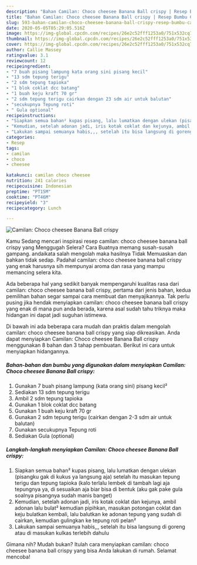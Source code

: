 ```yaml
---
description: "Bahan Camilan: Choco cheesee Banana Ball crispy | Resep Bumbu Camilan: Choco cheesee Banana Ball crispy Yang Mudah Dan Praktis"
title: "Bahan Camilan: Choco cheesee Banana Ball crispy | Resep Bumbu Camilan: Choco cheesee Banana Ball crispy Yang Mudah Dan Praktis"
slug: 593-bahan-camilan-choco-cheesee-banana-ball-crispy-resep-bumbu-camilan-choco-cheesee-banana-ball-crispy-yang-mudah-dan-praktis
date: 2020-05-05T05:29:05.516Z
image: https://img-global.cpcdn.com/recipes/26e2c52fff1253a0/751x532cq70/camilan-choco-cheesee-banana-ball-crispy-foto-resep-utama.jpg
thumbnail: https://img-global.cpcdn.com/recipes/26e2c52fff1253a0/751x532cq70/camilan-choco-cheesee-banana-ball-crispy-foto-resep-utama.jpg
cover: https://img-global.cpcdn.com/recipes/26e2c52fff1253a0/751x532cq70/camilan-choco-cheesee-banana-ball-crispy-foto-resep-utama.jpg
author: Callie Massey
ratingvalue: 3.1
reviewcount: 12
recipeingredient:
- "7 buah pisang lampung kata orang sini pisang kecil"
- "13 sdm tepung terigu"
- "2 sdm tepung tapioka"
- "1 blok coklat dcc batang"
- "1 buah keju kraft 70 gr"
- "2 sdm tepung terigu cairkan dengan 23 sdm air untuk balutan"
- "secukupnya Tepung roti"
- " Gula optional"
recipeinstructions:
- "Siapkan semua bahan² kupas pisang, lalu lumatkan dengan ulekan (pisangku gak di kukus ya langsung aja) setelah itu masukan tepung terigu dan tepung tapioka (kalo terlalu lembek di tambah lagi aja tepungnya ya, di sesuaikan aja biar bisa di bentuk (aku gak pake gula soalnya pisangnya sudah manis banget)"
- "Kemudian, setelah adonan jadi, iris kotak coklat dan kejunya, ambil adonan lalu bulat² kemudian pipihkan, masukan potongan coklat dan keju bulatkan kembali, lalu balutkan ke adonan tepung yang sudah di cairkan, kemudian gulingkan ke tepung roti pelan²"
- "Lakukan sampai semuanya habis,,, setelah itu bisa langsung di goreng atau di masukan kulkas terlebih dahulu"
categories:
- Resep
tags:
- camilan
- choco
- cheesee

katakunci: camilan choco cheesee 
nutrition: 241 calories
recipecuisine: Indonesian
preptime: "PT15M"
cooktime: "PT46M"
recipeyield: "3"
recipecategory: Lunch

---
```



![Camilan: Choco cheesee Banana Ball crispy](https://img-global.cpcdn.com/recipes/26e2c52fff1253a0/751x532cq70/camilan-choco-cheesee-banana-ball-crispy-foto-resep-utama.jpg)

Kamu Sedang mencari inspirasi resep camilan: choco cheesee banana ball crispy yang Menggugah Selera? Cara Buatnya memang susah-susah gampang. andaikata salah mengolah maka hasilnya Tidak Memuaskan dan bahkan tidak sedap. Padahal camilan: choco cheesee banana ball crispy yang enak harusnya sih mempunyai aroma dan rasa yang mampu memancing selera kita.



Ada beberapa hal yang sedikit banyak mempengaruhi kualitas rasa dari camilan: choco cheesee banana ball crispy, pertama dari jenis bahan, kedua pemilihan bahan segar sampai cara membuat dan menyajikannya. Tak perlu pusing jika hendak menyiapkan camilan: choco cheesee banana ball crispy yang enak di mana pun anda berada, karena asal sudah tahu triknya maka hidangan ini dapat jadi suguhan istimewa.


Di bawah ini ada beberapa cara mudah dan praktis dalam mengolah camilan: choco cheesee banana ball crispy yang siap dikreasikan. Anda dapat menyiapkan Camilan: Choco cheesee Banana Ball crispy menggunakan 8 bahan dan 3 tahap pembuatan. Berikut ini cara untuk menyiapkan hidangannya.

<!--inarticleads1-->

##### Bahan-bahan dan bumbu yang digunakan dalam menyiapkan Camilan: Choco cheesee Banana Ball crispy:

1. Gunakan 7 buah pisang lampung (kata orang sini) pisang kecil²
1. Sediakan 13 sdm tepung terigu
1. Ambil 2 sdm tepung tapioka
1. Gunakan 1 blok coklat dcc batang
1. Gunakan 1 buah keju kraft 70 gr
1. Gunakan 2 sdm tepung terigu (cairkan dengan 2-3 sdm air untuk balutan)
1. Gunakan secukupnya Tepung roti
1. Sediakan  Gula (optional)




<!--inarticleads2-->

##### Langkah-langkah menyiapkan Camilan: Choco cheesee Banana Ball crispy:

1. Siapkan semua bahan² kupas pisang, lalu lumatkan dengan ulekan (pisangku gak di kukus ya langsung aja) setelah itu masukan tepung terigu dan tepung tapioka (kalo terlalu lembek di tambah lagi aja tepungnya ya, di sesuaikan aja biar bisa di bentuk (aku gak pake gula soalnya pisangnya sudah manis banget)
1. Kemudian, setelah adonan jadi, iris kotak coklat dan kejunya, ambil adonan lalu bulat² kemudian pipihkan, masukan potongan coklat dan keju bulatkan kembali, lalu balutkan ke adonan tepung yang sudah di cairkan, kemudian gulingkan ke tepung roti pelan²
1. Lakukan sampai semuanya habis,,, setelah itu bisa langsung di goreng atau di masukan kulkas terlebih dahulu




Gimana nih? Mudah bukan? Itulah cara menyiapkan camilan: choco cheesee banana ball crispy yang bisa Anda lakukan di rumah. Selamat mencoba!
